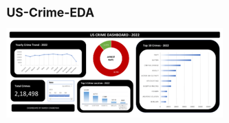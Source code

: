 # US-Crime-EDA
 
![Alt text](https://github.com/being-invincible/US-Crime-EDA/blob/main/Output/us-crime-dashboard-1.png?raw=true)

